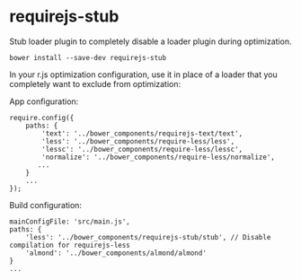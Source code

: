 requirejs-stub
==============

Stub loader plugin to completely disable a loader plugin during optimization.

`bower install --save-dev requirejs-stub`

In your r.js optimization configuration, use it in place of a loader that you completely want to exclude from optimization:

App configuration:

```
require.config({
    paths: {
        'text': '../bower_components/requirejs-text/text',
        'less': '../bower_components/require-less/less',
        'lessc': '../bower_components/require-less/lessc',
        'normalize': '../bower_components/require-less/normalize',
       ...
    }
    ...
});
```

Build configuration:

```
mainConfigFile: 'src/main.js',
paths: {
    'less': '../bower_components/requirejs-stub/stub', // Disable compilation for requirejs-less
    'almond': '../bower_components/almond/almond'
}
...

```
